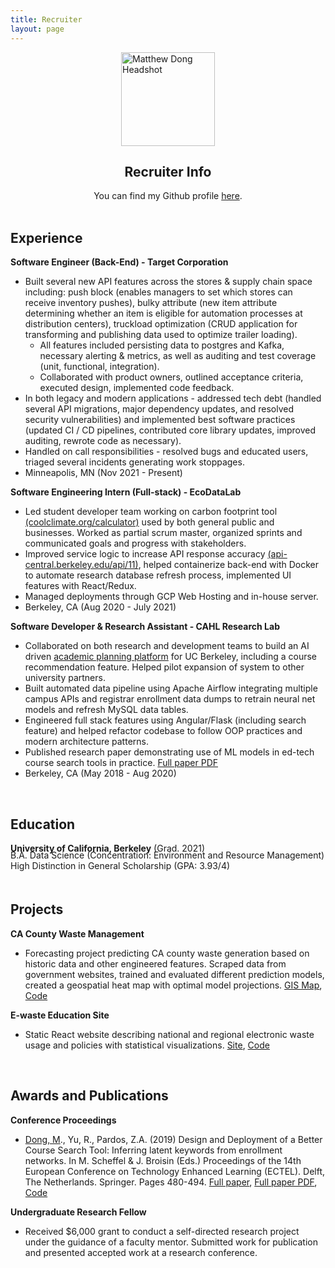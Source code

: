 ```yaml
---
title: Recruiter
layout: page
---
```


<img src="/assets/images/recruiter-headshot.jpg" alt="Matthew Dong Headshot" style="width:150px;
    height: auto; display: block; margin: 0 auto;">

<center> <h2> Recruiter Info </h2> </center>

<center>You can find my Github profile <a href="https://github.com/matthew-y-dong" target="_blank">here</a>.</center>

<!-- <center>You can find my resume <a href="{{ site.url }}/{{ site.resume-url }}" target="_blank">here</a> and my Github profile <a href="https://github.com/matthew-y-dong" target="_blank">here</a>.</center> -->

<br>

Experience 
----------

**Software Engineer (Back-End) - Target Corporation**

- Built several new API features across the stores & supply chain space including: push block (enables managers to set which stores can receive inventory pushes), bulky attribute (new item attribute determining whether an item is eligible for automation processes at distribution centers), truckload optimization (CRUD application for transforming and publishing data used to optimize trailer loading).  
    - All features included persisting data to postgres and Kafka, necessary alerting & metrics, as well as auditing and test coverage (unit, functional, integration).  
    - Collaborated with product owners, outlined acceptance criteria, executed design, implemented code feedback. 
- In both legacy and modern applications - addressed tech debt (handled several API migrations, major dependency updates, and resolved security vulnerabilities) and implemented best software practices (updated CI / CD pipelines, contributed core library updates, improved auditing, rewrote code as necessary).
- Handled on call responsibilities - resolved bugs and educated users, triaged several incidents generating work stoppages.
- Minneapolis, MN (Nov 2021 - Present)

**Software Engineering Intern (Full-stack) - EcoDataLab**

- Led student developer team working on carbon footprint tool <a href="https://coolclimate.org/calculator" target="_blank">(coolclimate.org/calculator)</a> used by both general public and businesses.   Worked as partial scrum master, organized sprints and communicated goals and progress with stakeholders.
- Improved service logic to increase API response accuracy <a href="https://api-central.berkeley.edu/api/11" target="_blank">(api-central.berkeley.edu/api/11)</a>, helped containerize back-end with Docker to automate  research database refresh process, implemented UI features with React/Redux.
- Managed deployments through GCP Web Hosting and in-house server. 
- Berkeley, CA (Aug 2020 - July 2021)

**Software Developer & Research Assistant - CAHL Research Lab**
 <!-- <a href="https://github.com/CAHLR" target="_blank">CAHL Research Lab</a> -->

- Collaborated on both research and development teams to build an AI driven <a href="https://askoski.berkeley.edu" target="_blank">academic planning platform</a> for UC Berkeley, including a course recommendation feature.  Helped pilot expansion of system to other university partners. 
- Built automated data pipeline using Apache Airflow integrating multiple campus APIs and registrar enrollment data dumps to retrain neural net models and refresh MySQL data tables.
- Engineered full stack features using Angular/Flask (including search feature) and helped refactor codebase to follow OOP practices and modern architecture patterns.
- Published research paper demonstrating use of ML models in ed-tech course search tools in practice. <a href="{{site.url}}/assets/files/ECTEL-paper.pdf" target="_blank">Full paper PDF</a>
- Berkeley, CA (May 2018 - Aug 2020)
<!-- - Performed full-stack web development & testing and built the site's course catalog search feature. -->
 <!-- Trained and optimized machine learning models, created back-end endpoints, designed and implemented the user interface.  -->

<!-- **Software Engineering Intern - Sabre Corporation**

- Developed CMS (Drupal) enhancements based on client specifications on Sabre's <a href="https://developer.sabre.com" target="_blank">developer portal</a> based on client specifications.  Engineered features using LAMP stack and worked in agile environment.
- Expanded test coverage for Jenkins continuous integration pipeline through both unit and functional tests. 
- Southlake, TX (May 2019 - Aug 2019)

**Teaching Assistant - <a href="{{site.url}}/assets/files/stat89a_syllabus.pdf" target="_blank">Stat 89A: Linear Algebra for Data Science</a>**

- Worked with lead instructor and staff members to scale course infrastructure and prototype materials for the pilot full-version offering of the class. Guided students during office hours and discussion sections.
- Berkeley, CA (Nov 2017 - May 2018) -->
	
<!-- * [Projects]({{site.url}}/projects)	 -->
<!-- * DataKind -->
<!-- Global Policy Lab -->
<br>

Education
---------

**University of California, Berkeley** (Grad. 2021)
<p style="position: relative; bottom: 20px;">
B.A. Data Science (Concentration: Environment and Resource Management)
High Distinction in General Scholarship (GPA: 3.93/4)
</p>

Projects 
----------

**CA County Waste Management**

- Forecasting project predicting CA county waste generation based on historic data and other engineered features.  Scraped data from government websites, trained and evaluated different prediction models, created a geospatial heat map with optimal model projections. <a href="https://matthewydong.com/ca-waste" target="_blank">GIS Map</a>, <a href="https://github.com/matthew-y-dong/ca-waste" target="_blank">Code</a>

**E-waste Education Site**

- Static React website describing national and regional electronic waste usage and policies with statistical visualizations. <a href=" e-waste-info.web.app " target="_blank">Site</a>, <a href="https://github.com/matthew-y-dong/e-waste-site" target="_blank">Code</a>

<br>

Awards and Publications
----------

**Conference Proceedings**

-  <u>Dong, M</u>., Yu, R., Pardos, Z.A. (2019) Design and Deployment of a Better Course Search Tool: Inferring latent keywords from enrollment networks. In M. Scheffel & J. Broisin (Eds.) Proceedings of the 14th European Conference on Technology Enhanced Learning (ECTEL). Delft, The Netherlands. Springer. Pages 480-494.  <a href="https://link.springer.com/chapter/10.1007%2F978-3-030-29736-7_36" target="_blank">Full paper</a>, <a href="{{site.url}}/assets/files/ECTEL-paper.pdf" target="_blank">Full paper PDF</a>, <a href="https://github.com/matthew-y-dong/ICS-research" target="_blank">Code</a>

<!-- - <u>Dong, M</u>., Yu, R., Pardos, Z.A. Design and Deployment of a Better University Course Search: Inferring Latent Keywords from Enrollments. In C. Lync and A. Merceron (Eds.) Proceedings of the 12th International Conference on Educational Data Mining (EDM). Montreal, Canada.  [Short paper PDF]({{site.url}}/assets/files/EDM-paper.pdf)-->

**Undergraduate Research Fellow**

- Received $6,000 grant to conduct a self-directed research project under the guidance of a faculty mentor.  Submitted work for publication and presented accepted work at a research conference. 